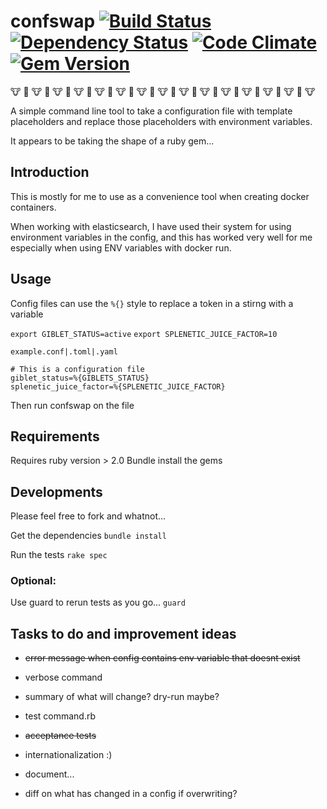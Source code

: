 # confswap [![Build Status](https://travis-ci.org/tlcowling/confswap.svg?branch=master)](https://travis-ci.org/tlcowling/confswap) [![Dependency Status](https://gemnasium.com/tlcowling/confswap.svg)](https://gemnasium.com/tlcowling/confswap) [![Code Climate](https://codeclimate.com/github/tlcowling/confswap/badges/gpa.svg)](https://codeclimate.com/github/tlcowling/confswap) [![Gem Version](https://badge.fury.io/rb/confswap.svg)](http://badge.fury.io/rb/confswap)
:cow: :cow2: :cow: :cow2: :cow: :cow2: :cow: :cow2: :cow: :cow2: :cow: :cow2: :cow: :cow2: :cow: :cow2: :cow: :cow2: :cow: :cow2: :cow: :cow2: :cow: :cow2: :cow: :cow2: :cow: :cow2: :cow:




A simple command line tool to take a configuration file with template placeholders and replace those placeholders with environment variables.

It appears to be taking the shape of a ruby gem...

## Introduction

This is mostly for me to use as a convenience tool when creating docker containers.

When working with elasticsearch, I have used their system for using environment variables in the config, and this has worked very well for me especially when using ENV variables with docker run.

## Usage

Config files can use the `%{}` style to replace a token in a stirng with a variable

`export GIBLET_STATUS=active`
`export SPLENETIC_JUICE_FACTOR=10`

`example.conf|.toml|.yaml`
```
# This is a configuration file
giblet_status=%{GIBLETS_STATUS}
splenetic_juice_factor=%{SPLENETIC_JUICE_FACTOR}
``` 

Then run confswap on the file

## Requirements

Requires ruby version > 2.0
Bundle install the gems

## Developments

Please feel free to fork and whatnot...

Get the dependencies
``bundle install``

Run the tests
``rake spec`` 

### Optional:
Use guard to rerun tests as you go...
``guard``

## Tasks to do and improvement ideas

- ~~error message when config contains env variable that doesnt exist~~
- verbose command
- summary of what will change?  dry-run maybe?
- test command.rb
- ~~acceptance tests~~

- internationalization :) 
- document...
- diff on what has changed in a config if overwriting?

